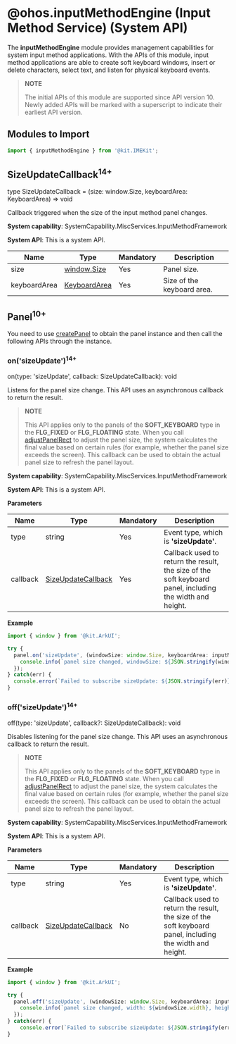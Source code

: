 # @ohos.inputMethodEngine (Input Method Service) (System API)

The **inputMethodEngine** module provides management capabilities for system input method applications. With the APIs of this module, input method applications are able to create soft keyboard windows, insert or delete characters, select text, and listen for physical keyboard events.

> **NOTE**
>
> The initial APIs of this module are supported since API version 10. Newly added APIs will be marked with a superscript to indicate their earliest API version.

## Modules to Import

```ts
import { inputMethodEngine } from '@kit.IMEKit';
```

## SizeUpdateCallback<sup>14+</sup>

type SizeUpdateCallback = (size: window.Size, keyboardArea: KeyboardArea) => void

Callback triggered when the size of the input method panel changes.

**System capability**: SystemCapability.MiscServices.InputMethodFramework

**System API**: This is a system API.

| Name      | Type                                                | Mandatory| Description                            |
| ------------ | ---------------------------------------------------- | ---- | -------------------------------- |
| size         | [window.Size](../apis-arkui/js-apis-window.md#size7) | Yes  | Panel size.                  |
| keyboardArea | [KeyboardArea](./js-apis-inputmethodengine.md#keyboardarea15)    | Yes  | Size of the keyboard area.|

## Panel<sup>10+</sup>

You need to use [createPanel](./js-apis-inputmethodengine.md#createpanel10) to obtain the panel instance and then call the following APIs through the instance.

### on('sizeUpdate')<sup>14+</sup>

on(type: 'sizeUpdate', callback: SizeUpdateCallback): void

Listens for the panel size change. This API uses an asynchronous callback to return the result.

> **NOTE**
>
> This API applies only to the panels of the **SOFT_KEYBOARD** type in the **FLG_FIXED** or **FLG_FLOATING** state. When you call [adjustPanelRect](./js-apis-inputmethodengine.md#adjustpanelrect15) to adjust the panel size, the system calculates the final value based on certain rules (for example, whether the panel size exceeds the screen). This callback can be used to obtain the actual panel size to refresh the panel layout.

**System capability**: SystemCapability.MiscServices.InputMethodFramework

**System API**: This is a system API.

**Parameters**

| Name  | Type                                       | Mandatory| Description                                                  |
| -------- | ------------------------------------------- | ---- | ------------------------------------------------------ |
| type     | string                                      | Yes  | Event type, which is **'sizeUpdate'**.|
| callback | [SizeUpdateCallback](#sizeupdatecallback14) | Yes  | Callback used to return the result, the size of the soft keyboard panel, including the width and height.|

**Example**

```ts
import { window } from '@kit.ArkUI';

try {
  panel.on('sizeUpdate', (windowSize: window.Size, keyboardArea: inputMethodEngine.KeyboardArea) => {
    console.info(`panel size changed, windowSize: ${JSON.stringify(windowSize)}, keyboardArea: ${JSON.stringify(keyboardArea)}`);
  });
} catch(err) {
  console.error(`Failed to subscribe sizeUpdate: ${JSON.stringify(err)}`);
}
```

### off('sizeUpdate')<sup>14+</sup>

off(type: 'sizeUpdate', callback?: SizeUpdateCallback): void

Disables listening for the panel size change. This API uses an asynchronous callback to return the result.

> **NOTE**
>
> This API applies only to the panels of the **SOFT_KEYBOARD** type in the **FLG_FIXED** or **FLG_FLOATING** state. When you call [adjustPanelRect](./js-apis-inputmethodengine.md#adjustpanelrect15) to adjust the panel size, the system calculates the final value based on certain rules (for example, whether the panel size exceeds the screen). This callback can be used to obtain the actual panel size to refresh the panel layout.

**System capability**: SystemCapability.MiscServices.InputMethodFramework

**System API**: This is a system API.

**Parameters**

| Name  | Type                                       | Mandatory| Description                                                    |
| -------- | ------------------------------------------- | ---- | -------------------------------------------------------- |
| type     | string                                      | Yes  | Event type, which is **'sizeUpdate'**.|
| callback | [SizeUpdateCallback](#sizeupdatecallback14) | No  | Callback used to return the result, the size of the soft keyboard panel, including the width and height.  |

**Example**

```ts
import { window } from '@kit.ArkUI';

try {
  panel.off('sizeUpdate', (windowSize: window.Size, keyboardArea: inputMethodEngine.KeyboardArea) => {
    console.info(`panel size changed, width: ${windowSize.width}, height: ${windowSize.height}`);
  });
} catch(err) {
    console.error(`Failed to subscribe sizeUpdate: ${JSON.stringify(err)}`);
}
```
<!--no_check-->
